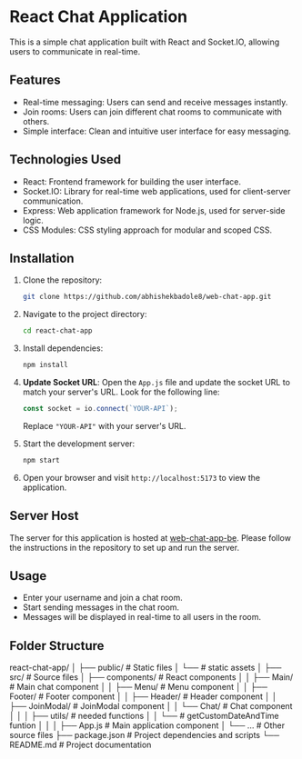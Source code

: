 # React Chat Application

This is a simple chat application built with React and Socket.IO, allowing users to communicate in real-time.

## Features

- Real-time messaging: Users can send and receive messages instantly.
- Join rooms: Users can join different chat rooms to communicate with others.
- Simple interface: Clean and intuitive user interface for easy messaging.

## Technologies Used

- React: Frontend framework for building the user interface.
- Socket.IO: Library for real-time web applications, used for client-server communication.
- Express: Web application framework for Node.js, used for server-side logic.
- CSS Modules: CSS styling approach for modular and scoped CSS.

## Installation

1. Clone the repository:

    ```bash
    git clone https://github.com/abhishekbadole8/web-chat-app.git
    ```

2. Navigate to the project directory:

    ```bash
    cd react-chat-app
    ```

3. Install dependencies:

    ```bash
    npm install
    ```

4. **Update Socket URL**: Open the `App.js` file and update the socket  URL to match your server's URL. Look for the following line:

    ```javascript
    const socket = io.connect(`YOUR-API`);
    ```

    Replace `"YOUR-API"` with your server's URL.

5. Start the development server:

    ```bash
    npm start
    ```
6. Open your browser and visit `http://localhost:5173` to view the application.

## Server Host

The server for this application is hosted at [web-chat-app-be](https://github.com/abhishekbadole8/web-chat-app-be). Please follow the instructions in the repository to set up and run the server.

## Usage

- Enter your username and join a chat room.
- Start sending messages in the chat room.
- Messages will be displayed in real-time to all users in the room.

## Folder Structure

react-chat-app/
│
├── public/ # Static files
│ └──  #  static assets
│
├── src/ # Source files
│ ├── components/ # React components
│ │ ├── Main/ # Main chat component
│ │ ├── Menu/ # Menu component
│ │ ├── Footer/ # Footer component
│ │ ├── Header/ # Header component
│ │ ├── JoinModal/ # JoinModal component
│ │ └── Chat/ # Chat component
│ │
│ ├── utils/ # needed functions
│ │ └── # getCustomDateAndTime funtion
│ │
│ ├── App.js # Main application component
│ └── ... # Other source files
├── package.json # Project dependencies and scripts
└── README.md # Project documentation